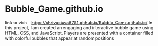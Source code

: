 # Bubble_Game.github.io
link to visit - https://shrivastava6781.github.io/Bubble_Game.github.io/
In this project, I am created an engaging and interactive bubble game using HTML, CSS, and JavaScript. Players are presented with a container filled with colorful bubbles that appear at random positions
